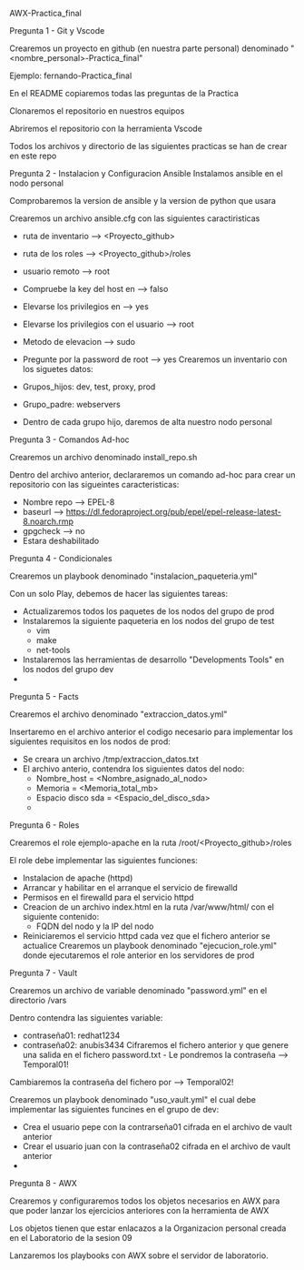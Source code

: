 AWX-Practica_final


Pregunta 1 - Git y Vscode

Crearemos un proyecto en github (en nuestra parte personal) denominado "<nombre_personal>-Practica_final"

Ejemplo: fernando-Practica_final

En el README copiaremos todas las preguntas de la Practica

Clonaremos el repositorio en nuestros equipos

Abriremos el repositorio con la herramienta Vscode

Todos los archivos y directorio de las siguientes practicas se han de crear en este repo

Pregunta 2 - Instalacion y Configuracion Ansible
Instalamos ansible en el nodo personal

Comprobaremos la version de ansible y la version de python que usara

Crearemos un archivo ansible.cfg con las siguientes caractiristicas

- ruta de inventario --> <Proyecto_github>
- ruta de los roles --> <Proyecto_github>/roles
- usuario remoto --> root
- Compruebe la key del host en --> falso
- Elevarse los privilegios en --> yes
- Elevarse los privilegios con el usuario --> root
- Metodo de elevacion --> sudo
- Pregunte por la password de root --> yes
Crearemos un inventario con los siguetes datos:

- Grupos_hijos: dev, test, proxy, prod
- Grupo_padre: webservers
- Dentro de cada grupo hijo, daremos de alta nuestro nodo personal


Pregunta 3 - Comandos Ad-hoc

Crearemos un archivo denominado install_repo.sh

Dentro del archivo anterior, declararemos un comando ad-hoc para crear un repositorio con las sigueintes caracteristicas:

- Nombre repo --> EPEL-8
- baseurl --> https://dl.fedoraproject.org/pub/epel/epel-release-latest-8.noarch.rmp
- gpgcheck --> no
- Estara deshabilitado


Pregunta 4 - Condicionales

Crearemos un playbook denominado "instalacion_paqueteria.yml"

Con un solo Play, debemos de hacer las siguientes tareas:

- Actualizaremos todos los paquetes de los nodos del grupo de prod
- Instalaremos la siguiente paqueteria en los nodos del grupo de test
	- vim
	- make
	- net-tools
- Instalaremos las herramientas de desarrollo "Developments Tools" en los nodos del grupo dev
- 
Pregunta 5 - Facts

Crearemos el archivo denominado "extraccion_datos.yml"

Insertaremo en el archivo anterior el codigo necesario para implementar los siguientes requisitos en los nodos de prod:

- Se creara un archivo /tmp/extraccion_datos.txt
- El archivo anterio, contendra los siguientes datos del nodo:
	- Nombre_host = <Nombre_asignado_al_nodo>
	- Memoria = <Memoria_total_mb>
	- Espacio disco sda = <Espacio_del_disco_sda>
	- 
Pregunta 6 - Roles

Crearemos el role ejemplo-apache en la ruta /root/<Proyecto_github>/roles

El role debe implementar las siguientes funciones:

- Instalacion de apache (httpd)
- Arrancar y habilitar en el arranque el servicio de firewalld
- Permisos en el firewalld para el servicio httpd
- Creacion de un archivo index.html en la ruta /var/www/html/ con el siguiente contenido:
	- FQDN del nodo y la IP del nodo
- Reiniciaremos el servicio httpd cada vez que el fichero anterior se actualice
Crearemos un playbook denominado "ejecucion_role.yml" donde ejecutaremos el role anterior en los servidores de prod

Pregunta 7 - Vault

Crearemos un archivo de variable denominado "password.yml" en el directorio /vars

Dentro contendra las siguientes variable:

- contraseña01: redhat1234
- contraseña02: anubis3434
Cifraremos el fichero anterior y que genere una salida en el fichero password.txt - Le pondremos la contraseña --> Temporal01!

Cambiaremos la contraseña del fichero por --> Temporal02!

Crearemos un playbook denominado "uso_vault.yml" el cual debe implementar las siguientes funcines en el grupo de dev:

- Crea el usuario pepe con la contrarseña01 cifrada en el archivo de vault anterior
- Crear el usuario juan con la contraseña02 cifrada en el archivo de vault anterior
- 
Pregunta 8 - AWX

Crearemos y configuraremos todos los objetos necesarios en AWX para que poder lanzar los ejercicios anteriores con la herramienta de AWX

Los objetos tienen que estar enlacazos a la Organizacion personal creada en el Laboratorio de la sesion 09

Lanzaremos los playbooks con AWX sobre el servidor de laboratorio.

